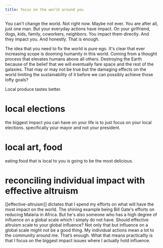 ```yaml
---
title: focus on the world around you
---
```


You can't change the world. Not right now. Maybe not ever. You are after all, just one man. But your everyday actions have impact. On your girlfriend, dogs, kids, family, coworkers, neighbors.
You impact them directly. And they impact you. And honestly. That is enough. 

The idea that you need to fix the world is pure ego. It's clear that ever increasing scope is dooming humanity in this world. Coming from a thought process that elevates humans above all others. Destroying the Earth because of the belief that we will eventually fare space and the rest of the galaxies. That may or may not be true but the damaging effects on the world limiting the sustainability of it before we can possibly achieve those lofty goals?

Local produce tastes better. 

# local elections
the biggest impact you can have on your life is to just focus on your local elections. specifically your mayor and not your president. 

# local art, food
eating food that is local to you is going to be the most delicious. 

# reconciling individual impact with effective altruism
[[effective-altruism]] dictates that I spend my efforts on what will have the most impact on the world. The shining example being Bill Gate's efforts on reducing Malaria in Africa. But he's also someone who has a high degree of influence on a global scale which I simply do not have. Should effective altruism scale to your global influence? Not only that but influence on a global scale might not be a good thing. My individual actions mean a lot to the community around me. That’s enough. What that means practicallly is that I focus on the biggest impact issues where I actually hold influence. 

